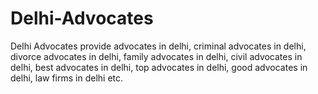 Delhi-Advocates
===============

Delhi Advocates provide advocates in delhi, criminal advocates in delhi, divorce advocates in delhi, family advocates in delhi, civil advocates in delhi, best advocates in delhi, top advocates in delhi, good advocates in delhi, law firms in delhi etc.
